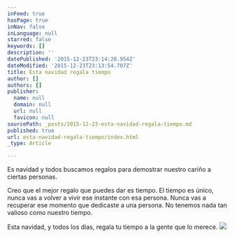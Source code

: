 ```yaml
---
inFeed: true
hasPage: true
inNav: false
inLanguage: null
starred: false
keywords: []
description: ''
datePublished: '2015-12-23T23:14:28.954Z'
dateModified: '2015-12-23T23:13:54.707Z'
title: Esta navidad regala tiempo
author: []
authors: []
publisher:
  name: null
  domain: null
  url: null
  favicon: null
sourcePath: _posts/2015-12-23-esta-navidad-regala-tiempo.md
published: true
url: esta-navidad-regala-tiempo/index.html
_type: Article

---
```

Es navidad y todos buscamos regalos para demostrar nuestro cariño a ciertas personas.

Creo que el mejor regalo que puedes dar es tiempo. El tiempo es único, nunca vas a volver a vivir ese instante con esa persona. Nunca vas a recuperar ese momento que dedicaste a una persona. No tenemos nada tan valioso como nuestro tiempo.

Esta navidad, y todos los días, regala tu tiempo a la gente que lo merece.
![](https://the-grid-user-content.s3-us-west-2.amazonaws.com/ade7f838-460e-44c3-b07c-1c3b2f620114.jpg)